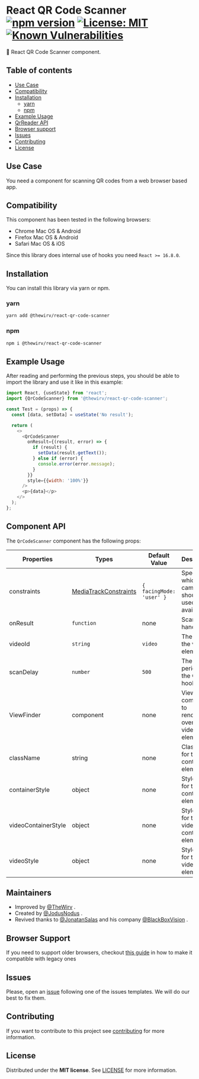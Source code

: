 # React QR Code Scanner [![npm version](https://badge.fury.io/js/@thewirv%2Freact-qr-code-scanner.svg)](https://badge.fury.io/js/@thewirv%2Freact-qr-code-scanner) [![License: MIT](https://img.shields.io/badge/License-MIT-brightgreen.svg)](https://opensource.org/licenses/MIT) [![Known Vulnerabilities](https://snyk.io/test/github/TheWirv/react-qr-code-scanner/badge.svg)](https://snyk.io/test/github/TheWirv/react-qr-code-scanner)

:rocket: React QR Code Scanner component.

## Table of contents

- [Use Case](#use-case)
- [Compatibility](#compatibility)
- [Installation](#installation)
  - [yarn](#yarn)
  - [npm](#npm)
- [Example Usage](#example-usage)
- [QrReader API](#component-api)
- [Browser support](#browser-support)
- [Issues](#issues)
- [Contributing](#contributing)
- [License](#license)

## Use Case

You need a component for scanning QR codes from a web browser based app.

## Compatibility

This component has been tested in the following browsers:

- Chrome Mac OS & Android
- Firefox Mac OS & Android
- Safari Mac OS & iOS

Since this library does internal use of hooks you need `React >= 16.8.0`.

## Installation

You can install this library via yarn or npm.

### yarn

```bash
yarn add @thewirv/react-qr-code-scanner
```

### npm

```bash
npm i @thewirv/react-qr-code-scanner
```

## Example Usage

After reading and performing the previous steps, you should be able to import the library and use it like in this example:

```javascript
import React, {useState} from 'react';
import {QrCodeScanner} from '@thewirv/react-qr-code-scanner';

const Test = (props) => {
  const [data, setData] = useState('No result');

  return (
    <>
      <QrCodeScanner
        onResult={(result, error) => {
          if (result) {
            setData(result.getText());
          } else if (error) {
            console.error(error.message);
          }
        }}
        style={{width: '100%'}}
      />
      <p>{data}</p>
    </>
  );
};
```

## Component API

The `QrCodeScanner` component has the following props:

| Properties          | Types                                                                                           | Default Value            | Description                                              |
| ------------------- | ----------------------------------------------------------------------------------------------- | ------------------------ | -------------------------------------------------------- |
| constraints         | [MediaTrackConstraints](https://developer.mozilla.org/en-US/docs/Web/API/MediaTrackConstraints) | `{ facingMode: 'user' }` | Specify which camera should be used (if available).      |
| onResult            | `function`                                                                                      | none                     | Scan event handler                                       |
| videoId             | `string`                                                                                        | `video`                  | The ID for the video element                             |
| scanDelay           | `number`                                                                                        | `500`                    | The scan period for the QR hook                          |
| ViewFinder          | component                                                                                       | none                     | ViewFinder component to rendering over the video element |
| className           | string                                                                                          | none                     | ClassName for the container element.                     |
| containerStyle      | object                                                                                          | none                     | Style object for the container element.                  |
| videoContainerStyle | object                                                                                          | none                     | Style object for the video container element.            |
| videoStyle          | object                                                                                          | none                     | Style object for the video element.                      |

## Maintainers

- Improved by [@TheWirv](https://github.com/TheWirv) .
- Created by [@JodusNodus](https://github.com/JodusNodus) .
- Revived thanks to [@JonatanSalas](https://github.com/JonatanSalas) and his company [@BlackBoxVision](https://github.com/BlackBoxVision) .

## Browser Support

If you need to support older browsers, checkout [this guide](https://github.com/zxing-js/library#browser-support) in how to make it compatible with legacy ones

## Issues

Please, open an [issue](https://github.com/react-qr-reader/react-qr-reader/issues) following one of the issues templates. We will do our best to fix them.

## Contributing

If you want to contribute to this project see [contributing](https://github.com/react-qr-reader/react-qr-reader/blob/master/CONTRIBUTING.md) for more information.

## License

Distributed under the **MIT license**. See [LICENSE](https://github.com/react-qr-reader/react-qr-reader/blob/master/LICENSE) for more information.
